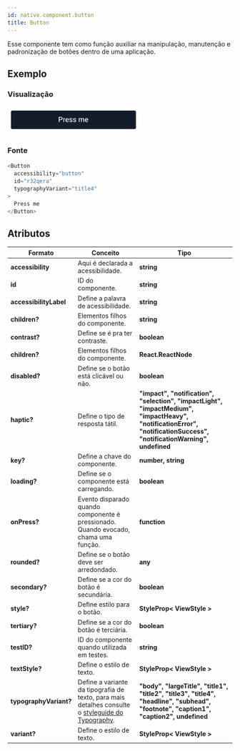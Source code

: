 ```yaml
---
id: native.component.button
title: Button
---
```


<!-- Component declaration begin -->

<!-- Component declaration end -->

<!-- Documentation begin -->

Esse componente tem como função auxiliar na manipulação, manutenção e padronização de botões dentro de uma aplicação.

## Exemplo

### Visualização

![button](../static/img/screenshots/button.png)

### Fonte

```javascript
<Button
  accessibility="button"
  id="r32qera"
  typographyVariant="title4"
>
  Press me
</Button>
```


## Atributos

| Formato            | Conceito                                                                                                | Tipo                 |
| ------------------ | ------------------------------------------------------------------------------------------------------- | -------------------- |
| **accessibility**       | Aqui é declarada a acessibilidade.       | **string**   |
| **id**         | ID do componente. | **string**    |
| **accessibilityLabel**      | Define a palavra de acessibilidade.             | **string**  |
| **children?**    | Elementos filhos do componente.                                                          | **string** |
| **contrast?**    | Define se é pra ter contraste.  | **boolean**   |
| **children?** | Elementos filhos do componente.                                                     | **React.ReactNode** |
| **disabled?** | Define se o botão está clicável ou não.       | **boolean** |
| **haptic?** | Define o tipo de resposta tátil.                  | **"impact", "notification", "selection", "impactLight", "impactMedium", "impactHeavy", "notificationError", "notificationSuccess", "notificationWarning", undefined**
| **key?** 	| Define a chave do componente. 	| **number, string** 	|
| **loading?**   | Define se o componente está carregando. | **boolean**        |
| **onPress?**   | Evento disparado quando componente é pressionado. Quando evocado, chama uma função. | **function**        |
| **rounded?**   | Define se o botão deve ser arredondado. | **any**        |
| **secondary?**   | Define se a cor do botão é secundária. | **boolean**        |
| **style?**   | Define estilo para o botão. | **StyleProp< ViewStyle >**        |
| **tertiary?**   | Define se a cor do botão é terciária. | **boolean**        |
| **testID?**   | ID do componente quando utilizada em testes. | **string**        |
| **textStyle?**   | Define o estilo de texto. | **StyleProp< ViewStyle >**        |
| **typographyVariant?**   | Define a variante da tipografia de texto, para mais detalhes consulte o [styleguide do Typography](./). | **"body", "largeTitle", "title1", "title2", "title3", "title4", "headline", "subhead", "footnote", "caption1", "caption2", undefined**        |
| **variant?**   | Define o estilo de texto. | **StyleProp< ViewStyle >**        |

<!-- Documentation end -->

